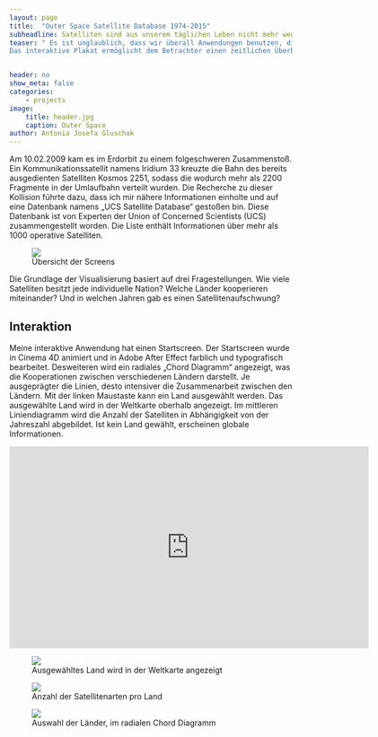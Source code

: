 ```yaml
---
layout: page
title:  "Outer Space Satellite Database 1974-2015"
subheadline: Satelliten sind aus unserem täglichen Leben nicht mehr wegzudenken.
teaser: " Es ist unglaublich, dass wir überall Anwendungen benutzen, die direkt mit Satelliten in Verbindung stehen.
Das interaktive Plakat ermöglicht dem Betrachter einen zeitlichen Überblick der Satellitenanzahl, Art des Satelliten und Besitzer- und Auftraggeberland."


header: no
show_meta: false
categories:
    - projects
image:
    title: header.jpg
    caption: Outer Space
author: Antonia Josefa Gluschak
---
```




Am 10.02.2009 kam es im Erdorbit zu einem folgeschweren Zusammenstoß. Ein Kommunikationssatellit namens Iridium 33 kreuzte die Bahn des bereits ausgedienten Satelliten Kosmos 2251, sodass die wodurch mehr als 2200 Fragmente in der Umlaufbahn verteilt wurden. Die Recherche zu dieser Kollision führte dazu, dass ich mir nähere Informationen einholte und auf eine Datenbank namens „UCS Satellite Database“ gestoßen bin. Diese Datenbank ist von Experten der Union of Concerned Scientists (UCS) zusammengestellt worden. Die Liste enthält Informationen über mehr als 1000 operative Satelliten.


<figure>
  <img src="{{ site.urlimg }}/interaktiv2.jpg" />
  <figcaption >Übersicht der Screens</figcaption>
</figure>


Die Grundlage der Visualisierung basiert auf drei Fragestellungen. Wie viele Satelliten besitzt jede individuelle Nation? Welche Länder kooperieren miteinander? Und in welchen Jahren gab es einen Satellitenaufschwung?




## Interaktion

Meine interaktive Anwendung hat einen Startscreen. Der Startscreen wurde in Cinema 4D animiert und in Adobe After Effect farblich und typografisch bearbeitet.
Desweiteren wird ein radiales „Chord Diagramm“ angezeigt, was die Kooperationen zwischen verschiedenen Ländern darstellt. Je ausgeprägter die Linien, desto intensiver die Zusammenarbeit zwischen den Ländern. Mit der linken Maustaste kann ein Land ausgewählt werden. Das aus­gewählte Land wird in der Weltkarte oberhalb angezeigt. Im mittleren Liniendiagramm wird die Anzahl der Satelliten in Abhängigkeit von der Jahreszahl abgebildet. Ist kein Land gewählt, erscheinen globale Informationen.

<div class="flex-video"><iframe src="https://player.vimeo.com/video/175610396" width="640" height="360" frameborder="0" webkitallowfullscreen mozallowfullscreen allowfullscreen></iframe></div>



<figure>
  <img src="{{ site.urlimg }}/kartenansicht.jpg" />
  <figcaption >Ausgewähltes Land wird in der Weltkarte angezeigt</figcaption>
</figure>

<figure>
  <img src="{{ site.urlimg }}/diagramm.jpg" />
  <figcaption >Anzahl der Satellitenarten pro Land</figcaption>
</figure>


<figure>
  <img src="{{ site.urlimg }}/radchorddiagramm.jpg" />
  <figcaption >Auswahl der Länder, im radialen Chord Diagramm</figcaption>
</figure>
